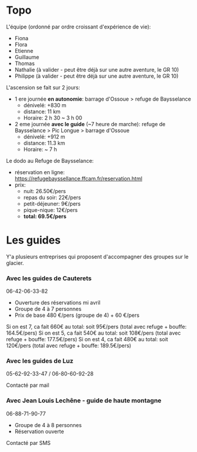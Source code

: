 # Topo

L'équipe (ordonné par ordre croissant d'expérience de vie):
- Fiona
- Flora
- Etienne
- Guillaume
- Thomas
- Nathalie (à valider - peut être déjà sur une autre aventure, le GR 10)
- Philippe (à valider - peut être déjà sur une autre aventure, le GR 10)

L'ascension se fait sur 2 jours:
- 1 ere journée **en autonomie**: barrage d'Ossoue >  refuge de Baysselance
	- dénivelé: +830 m
	- distance: 11 km
	- Horaire: 2 h 30 ~ 3 h 00
- 2 eme journée **avec le guide** (~7 heure de marche): refuge de Baysselance > Pic Longue > barrage d'Ossoue
	- dénivelé: +912 m
	- distance: 11.3 km
	- Horaire: ~ 7 h

Le dodo au Refuge de Baysselance:
- réservation en ligne: https://refugebayssellance.ffcam.fr/reservation.html
- prix:
	- nuit: 26.50€/pers
	- repas du soir: 22€/pers
	- petit-déjeuner: 9€/pers
	- pique-nique: 12€/pers
	- **total: 69.5€/pers**

# Les guides

Y'a plusieurs entreprises qui proposent d'accompagner des groupes sur le glacier.
### Avec les guides de Cauterets
06-42-06-33-82

- Ouverture des réservations mi avril
- Groupe de 4 à 7 personnes
- Prix de base 480 €/pers (groupe de 4) + 60 €/pers

Si on est 7, ca fait 660€ au total: soit 95€/pers (total avec refuge + bouffe: 164.5€/pers)
Si on est 5, ca fait 540€ au total: soit 108€/pers (total avec refuge + bouffe: 177.5€/pers)
Si on est 4, ca fait 480€ au total: soit 120€/pers (total avec refuge + bouffe: 189.5€/pers)

### Avec les guides de Luz
05-62-92-33-47 / 06-80-60-92-28

Contacté par mail

### Avec Jean Louis Lechêne - guide de haute montagne
06-88-71-90-77

- Groupe de 4 à 8 personnes
- Réservation ouverte

Contacté par SMS